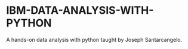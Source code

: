 # IBM-DATA-ANALYSIS-WITH-PYTHON
A hands-on data analysis with python taught by Joseph Santarcangelo.
